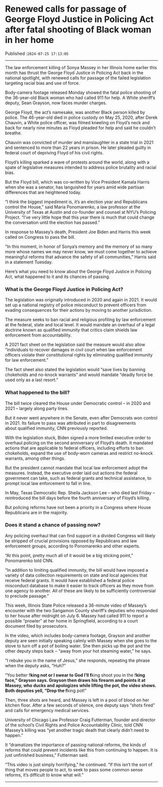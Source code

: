 # Renewed calls for passage of George Floyd Justice in Policing Act after fatal shooting of Black woman in her home

Published :`2024-07-25 17:13:05`

---

The law enforcement killing of Sonya Massey in her Illinois home earlier this month has thrust the George Floyd Justice in Policing Act back in the national spotlight, with renewed calls for passage of the failed legislation targeting racial bias and use of force.

Body-camera footage released Monday showed the fatal police shooting of the 36-year-old Black woman who had called 911 for help. A White sheriff’s deputy, Sean Grayson, now faces murder charges.

George Floyd, the act’s namesake, was another Black person killed by police. The 46-year-old died in police custody on May 25, 2020, after Derek Chauvin, a White police officer, was filmed kneeling on Floyd’s neck and back for nearly nine minutes as Floyd pleaded for help and said he couldn’t breathe.

Chauvin was convicted of murder and manslaughter in a state trial in 2021 and sentenced to more than 22 years in prison. He later pleaded guilty in federal court of depriving Floyd of his civil rights.

Floyd’s killing sparked a wave of protests around the world, along with a spate of legislative measures intended to address police brutality and racial bias.

But the Floyd bill, which was co-written by Vice President Kamala Harris when she was a senator, has languished for years amid wide partisan differences that are heightened today.

“I think the biggest impediment is, it’s an election year and Republicans control the House,” said Maria Ponomarenko, a law professor at the University of Texas at Austin and co-founder and counsel at NYU’s Policing Project. “I’ve very little hope that this year there is much that could change the conversation until the election has passed.”

In response to Massey’s death, President Joe Biden and Harris this week called on Congress to pass the bill.

“In this moment, in honor of Sonya’s memory and the memory of so many more whose names we may never know, we must come together to achieve meaningful reforms that advance the safety of all communities,” Harris said in a statement Tuesday.

Here’s what you need to know about the George Floyd Justice in Policing Act, what happened to it and its chances of passing.

### What is the George Floyd Justice in Policing Act?

The legislation was originally introduced in 2020 and again in 2021. It would set up a national registry of police misconduct to prevent officers from evading consequences for their actions by moving to another jurisdiction.

The measure seeks to ban racial and religious profiling by law enforcement at the federal, state and local level. It would mandate an overhaul of a legal doctrine known as qualified immunity that critics claim shields law enforcement from accountability.

A 2021 fact sheet on the legislation said the measure would also allow “individuals to recover damages in civil court when law enforcement officers violate their constitutional rights by eliminating qualified immunity for law enforcement.”

The fact sheet also stated the legislation would “save lives by banning chokeholds and no-knock warrants” and would mandate “deadly force be used only as a last resort.”

### What happened to the bill?

The bill twice cleared the House under Democratic control – in 2020 and 2021 – largely along party lines.

But it never went anywhere in the Senate, even after Democrats won control in 2021. Its failure to pass was attributed in part to disagreements about qualified immunity, CNN previously reported.

With the legislation stuck, Biden signed a more limited executive order to overhaul policing on the second anniversary of Floyd’s death. It mandated actions that are applicable to federal officers, including efforts to ban chokeholds, expand the use of body-worn cameras and restrict no-knock warrants, among other things.

But the president cannot mandate that local law enforcement adopt the measures. Instead, the executive order laid out actions the federal government can take, such as federal grants and technical assistance, to prompt local law enforcement to fall in line.

In May, Texas Democratic Rep. Sheila Jackson Lee – who died last Friday – reintroduced the bill days before the fourth anniversary of Floyd’s killing.

But policing reforms have not been a priority in a Congress where House Republicans are in the majority.

### Does it stand a chance of passing now?

Any policing overhaul that can find support in a divided Congress will likely be stripped of crucial provisions opposed by Republicans and law enforcement groups, according to Ponomarenko and other experts.

“At this point, pretty much all of it would be a big sticking point,” Ponomarenko told CNN.

“In addition to limiting qualified immunity, the bill would have imposed a variety of data collection requirements on state and local agencies that receive federal grants. It would have established a federal police misconduct database to make it easier to track officers as they move from one agency to another. All of these are likely to be sufficiently controversial to preclude passage.”

This week, Illinois State Police released a 36-minute video of Massey’s encounter with the two Sangamon County sheriff’s deputies who responded to her house after midnight on July 6. Massey had called 911 to report a possible “prowler” at her home in Springfield, according to a court document filed by prosecutors.

In the video, which includes body-camera footage, Grayson and another deputy are seen initially speaking calmly with Massey when she goes to the stove to turn off a pot of boiling water. She then picks up the pot and the other deputy steps back – “away from your hot steaming water,” he says.

“I rebuke you in the name of Jesus,” she responds, repeating the phrase when the deputy asks, “Huh?”

“You better f**king not or I swear to God I’ll f**king shoot you in the f**king face,” Grayson says. Grayson then draws his firearm and points it at Massey, who ducks and apologizes while lifting the pot, the video shows. Both deputies yell, “Drop the f**king pot!”

Then, three shots are heard, and Massey is left in a pool of blood on her kitchen floor. After a few seconds of silence, one deputy says “shots fired” and calls for emergency medical services.

University of Chicago Law Professor Craig Futterman, founder and director of the school’s Civil Rights and Police Accountability Clinic, told CNN Massey’s killing was “yet another tragic death that clearly didn’t need to happen.”

It “dramatizes the importance of passing national reforms, the kinds of reforms that could prevent incidents like this from continuing to happen. It is just unfinished business,” Futterman said.

“This video is just simply horrifying,” he continued. “If this isn’t the sort of thing that moves people to act, to seek to pass some common sense reforms, it’s difficult to know what will.”

---

